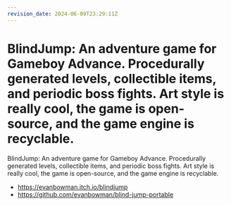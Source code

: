 ```yaml
---
revision_date: 2024-06-09T23:29:11Z
---
```

# BlindJump: An adventure game for Gameboy Advance. Procedurally generated levels, collectible items, and periodic boss fights. Art style is really cool, the game is open-source, and the game engine is recyclable.
BlindJump: An adventure game for Gameboy Advance. Procedurally generated levels, collectible items, and periodic boss fights. Art style is really cool, the game is open-source, and the game engine is recyclable.
* https://evanbowman.itch.io/blindjump
* https://github.com/evanbowman/blind-jump-portable
